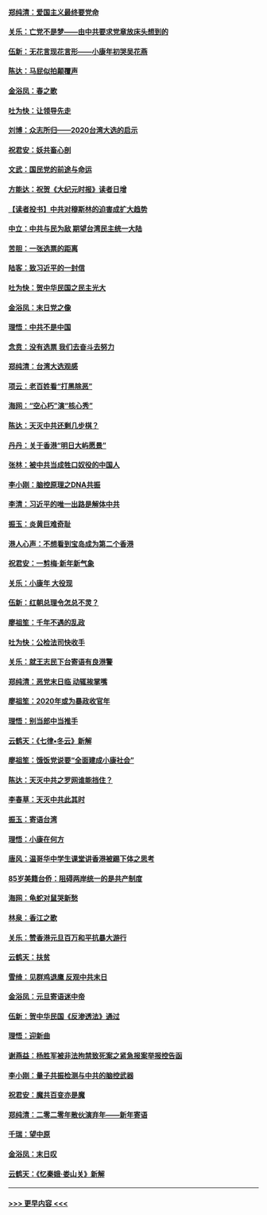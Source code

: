 #### [郑纯清：爱国主义最终要党命](../pages/nsc993/n11802197.md?t=01190922) 
#### [关乐：亡党不是梦——由中共要求党章放床头想到的](../pages/nsc993/n11802156.md?t=01190922) 
#### [伍新：无花言现花言形——小康年初哭吴花燕](../pages/nsc993/n11800044.md?t=01190922) 
#### [陈达：马屁似拍颠覆声](../pages/nsc993/n11800010.md?t=01190922) 
#### [金浴凤：春之歌](../pages/nsc993/n11797687.md?t=01190922) 
#### [吐为快：让领导先走](../pages/nsc993/n11797512.md?t=01190922) 
#### [刘博：众志所归——2020台湾大选的启示](../pages/nsc993/n11796878.md?t=01190922) 
#### [祝君安：妖共畜心剖](../pages/nsc993/n11794273.md?t=01190922) 
#### [文武：国民党的前途与命运](../pages/nsc993/n11794198.md?t=01190922) 
#### [方能达：祝贺《大纪元时报》读者日增](../pages/nsc993/n11793807.md?t=01190922) 
#### [【读者投书】中共对穆斯林的迫害成扩大趋势](../pages/nsc993/n11791371.md?t=01190922) 
#### [中立：中共与民为敌 期望台湾民主统一大陆](../pages/nsc993/n11790392.md?t=01190922) 
#### [苦胆：一张选票的距离](../pages/nsc993/n11788914.md?t=01190922) 
#### [陆客：致习近平的一封信](../pages/nsc993/n11788867.md?t=01190922) 
#### [吐为快：贺中华民国之民主光大](../pages/nsc993/n11788618.md?t=01190922) 
#### [金浴凤：末日党之像](../pages/nsc993/n11787475.md?t=01190922) 
#### [理悟：中共不是中国](../pages/nsc993/n11787463.md?t=01190922) 
#### [念贲：没有选票  我们去奋斗去努力](../pages/nsc993/n11787398.md?t=01190922) 
#### [郑纯清：台湾大选观感](../pages/nsc993/n11786210.md?t=01190922) 
#### [项云：老百姓看“打黑除恶”](../pages/nsc993/n11785398.md?t=01190922) 
#### [海网：“空心朽”演“核心秀”](../pages/nsc993/n11783874.md?t=01190922) 
#### [陈达：天灭中共还剩几步棋？](../pages/nsc993/n11783719.md?t=01190922) 
#### [丹丹：关于香港“明日大屿愿景”](../pages/nsc993/n11783273.md?t=01190922) 
#### [张林：被中共当成牲口奴役的中国人](../pages/nsc993/n11782397.md?t=01190922) 
#### [李小刚：脑控原理之DNA共振](../pages/nsc993/n11780962.md?t=01190922) 
#### [李清：习近平的唯一出路是解体中共](../pages/nsc993/n11780866.md?t=01190922) 
#### [振玉：炎黄巨难奇耻](../pages/nsc993/n11779632.md?t=01190922) 
#### [港人心声：不想看到宝岛成为第二个香港](../pages/nsc993/n11778817.md?t=01190922) 
#### [祝君安：一剪梅‧新年新气象](../pages/nsc993/n11776340.md?t=01190922) 
#### [关乐：小康年 大役现](../pages/nsc993/n11774213.md?t=01190922) 
#### [伍新：红朝总理令怎总不灵？](../pages/nsc993/n11770813.md?t=01190922) 
#### [廖祖笙：千年不遇的乱政](../pages/nsc993/n11770373.md?t=01190922) 
#### [吐为快：公检法司快收手](../pages/nsc993/n11770359.md?t=01190922) 
#### [关乐：就王志民下台寄语有良港警](../pages/nsc993/n11769903.md?t=01190922) 
#### [郑纯清：恶党末日临 动辄挨掌嘴](../pages/nsc993/n11769356.md?t=01190922) 
#### [廖祖笙：2020年或为暴政收官年](../pages/nsc993/n11768216.md?t=01190922) 
#### [理悟：别当郎中当推手](../pages/nsc993/n11768243.md?t=01190922) 
#### [云鹤天：《七律▪冬云》新解](../pages/nsc993/n11768204.md?t=01190922) 
#### [廖祖笙：饿饭党说要“全面建成小康社会”](../pages/nsc993/n11767482.md?t=01190922) 
#### [陈达：天灭中共之罗网谁能挡住？](../pages/nsc993/n11767465.md?t=01190922) 
#### [李春草：天灭中共此其时](../pages/nsc993/n11767452.md?t=01190922) 
#### [振玉：寄语台湾](../pages/nsc993/n11767432.md?t=01190922) 
#### [理悟：小康在何方](../pages/nsc993/n11767394.md?t=01190922) 
#### [唐风：温哥华中学生课堂讲香港被踢下体之思考](../pages/nsc993/n11766848.md?t=01190922) 
#### [85岁美籍台侨：阻碍两岸统一的是共产制度](../pages/nsc993/n11765043.md?t=01190922) 
#### [海网：龟蛇对鼠哭新愁](../pages/nsc993/n11764895.md?t=01190922) 
#### [林泉：香江之歌](../pages/nsc993/n11764415.md?t=01190922) 
#### [关乐：赞香港元旦百万和平抗暴大游行](../pages/nsc993/n11764382.md?t=01190922) 
#### [云鹤天：扶贫](../pages/nsc993/n11764245.md?t=01190922) 
#### [雪绮：见群鸡退鹰  反观中共末日](../pages/nsc993/n11762112.md?t=01190922) 
#### [金浴凤：元旦寄语迷中帝](../pages/nsc993/n11761788.md?t=01190922) 
#### [伍新：贺中华民国《反渗透法》通过](../pages/nsc993/n11761994.md?t=01190922) 
#### [理悟：迎新曲](../pages/nsc993/n11761152.md?t=01190922) 
#### [谢燕益：杨胜军被非法拘禁致死案之紧急报案举报控告函](../pages/nsc993/n11756134.md?t=01190922) 
#### [李小刚：量子共振检测与中共的脑控武器](../pages/nsc993/n11754518.md?t=01190922) 
#### [祝君安：魔共百变亦是魔](../pages/nsc993/n11754469.md?t=01190922) 
#### [郑纯清：二零二零年散伙演弃年——新年寄语](../pages/nsc993/n11754195.md?t=01190922) 
#### [千瑞：望中原](../pages/nsc993/n11754159.md?t=01190922) 
#### [金浴凤：末日叹](../pages/nsc993/n11752359.md?t=01190922) 
#### [云鹤天：《忆秦娥‧娄山关》新解](../pages/nsc993/n11752348.md?t=01190922) 

----
#### [ >>> 更早内容 <<< ](../indexes/nsc993-earlier.md)
